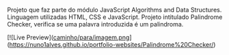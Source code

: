 Projeto que faz parte do módulo JavaScript Algorithms and Data Structures. Linguagem utilizadas HTML, CSS e JavaScript.
Projeto intitulado Palindrome Checker, verifica se uma palavra introduzida é um palindroma.

[![Live Preview]([caminho/para/imagem.png](https://github.com/nuno1alves/portfolio-websites/blob/080b5ca9bdb60397ab770ab34bdbaf6bbe7bad39/Palindrome%20Checker/preview_palindrome_checker.png)](https://nuno1alves.github.io/portfolio-websites/Palindrome%20Checker/)

